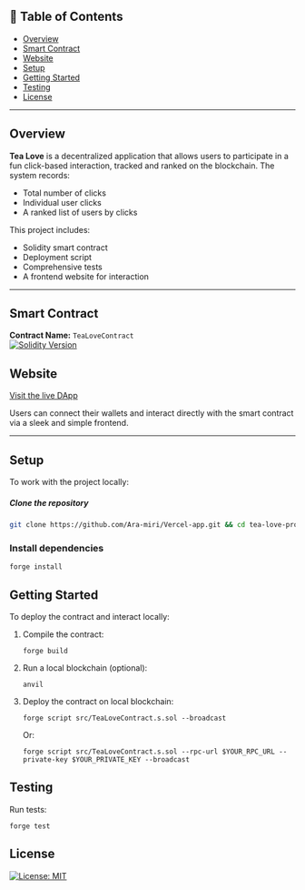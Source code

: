 ## 📜 Table of Contents

- [Overview](#overview)
- [Smart Contract](#smart-contract)
- [Website](#website)
- [Setup](#setup)
- [Getting Started](#getting-started)
- [Testing](#testing)
- [License](#license)

---

## Overview

**Tea Love** is a decentralized application that allows users to participate in a fun click-based interaction, tracked and ranked on the blockchain. The system records:

- Total number of clicks
- Individual user clicks
- A ranked list of users by clicks

This project includes:

- Solidity smart contract
- Deployment script
- Comprehensive tests
- A frontend website for interaction

---

## Smart Contract

**Contract Name:** `TeaLoveContract`  
[![Solidity Version](https://img.shields.io/badge/Solidity-0.8.26-blue)](https://docs.soliditylang.org/en/v0.8.26/)

## Website

[Visit the live DApp](https://tea-love-project.vercel.app/)

Users can connect their wallets and interact directly with the smart contract via a sleek and simple frontend.

---

## Setup

To work with the project locally:

##### Clone the repository

```bash
git clone https://github.com/Ara-miri/Vercel-app.git && cd tea-love-project
```

### Install dependencies

`forge install`

## Getting Started

To deploy the contract and interact locally:

1. Compile the contract:

   `forge build`

2. Run a local blockchain (optional):

   `anvil`

3. Deploy the contract on local blockchain:

   `forge script src/TeaLoveContract.s.sol --broadcast`

   Or:

   `forge script src/TeaLoveContract.s.sol --rpc-url $YOUR_RPC_URL --private-key $YOUR_PRIVATE_KEY --broadcast`

## Testing

Run tests:

`forge test`

## License

[![License: MIT](https://img.shields.io/badge/License-MIT-yellow.svg)](https://opensource.org/licenses/MIT)

